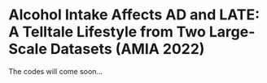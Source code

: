 # Alcohol Intake Affects AD and LATE: A Telltale Lifestyle from Two Large-Scale Datasets (AMIA 2022)

The codes will come soon...
